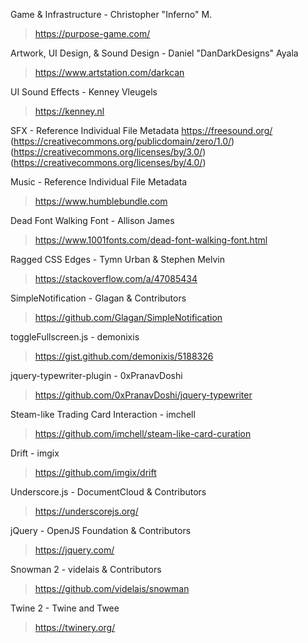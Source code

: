 Game & Infrastructure - Christopher "Inferno" M.
> https://purpose-game.com/

Artwork, UI Design, & Sound Design - Daniel "DanDarkDesigns" Ayala
> https://www.artstation.com/darkcan

UI Sound Effects - Kenney Vleugels
> https://kenney.nl

SFX - Reference Individual File Metadata
https://freesound.org/
(https://creativecommons.org/publicdomain/zero/1.0/)
(https://creativecommons.org/licenses/by/3.0/)
(https://creativecommons.org/licenses/by/4.0/)

Music - Reference Individual File Metadata
> https://www.humblebundle.com

Dead Font Walking Font - Allison James
> https://www.1001fonts.com/dead-font-walking-font.html

Ragged CSS Edges - Tymn Urban & Stephen Melvin
> https://stackoverflow.com/a/47085434

SimpleNotification - Glagan & Contributors
> https://github.com/Glagan/SimpleNotification

toggleFullscreen.js - demonixis
> https://gist.github.com/demonixis/5188326

jquery-typewriter-plugin - 0xPranavDoshi
> https://github.com/0xPranavDoshi/jquery-typewriter

Steam-like Trading Card Interaction - imchell
> https://github.com/imchell/steam-like-card-curation

Drift - imgix
> https://github.com/imgix/drift

Underscore.js - DocumentCloud & Contributors
> https://underscorejs.org/

jQuery - OpenJS Foundation & Contributors
> https://jquery.com/

Snowman 2 - videlais & Contributors
> https://github.com/videlais/snowman

Twine 2 - Twine and Twee
> https://twinery.org/